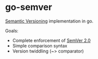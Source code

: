 go-semver
=========

[Semantic Versioning](http://semver.org) implementation in go.

Goals:

* Complete enforcement of [SemVer 2.0](http://semver.org/spec/v2.0.0.html)
* Simple comparison syntax
* Version twiddling (~> comparator)
